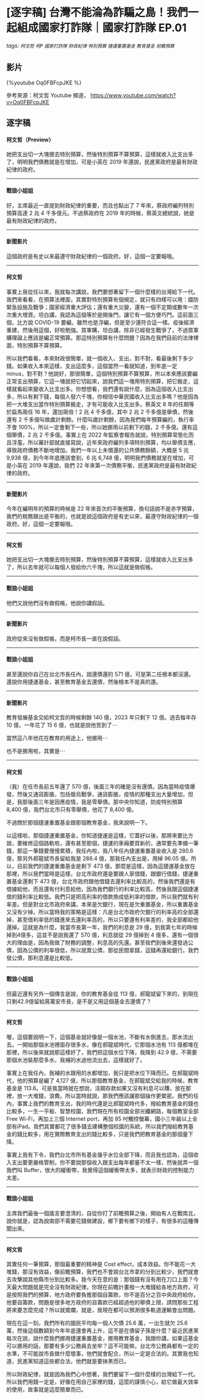 # [逐字稿] 台灣不能淪為詐騙之島！我們一起組成國家打詐隊｜國家打詐隊 EP.01

###### tags: `柯文哲` `柯P` `國家打詐隊` `財政紀律` `特別預算` `捷運重置基金` `教育基金` `前瞻預算`

## 影片

{%youtube Oq0FBFcpJKE %}

參考來源：柯文哲 Youtube 頻道， https://www.youtube.com/watch?v=Oq0FBFcpJKE


## 逐字稿

#### 柯文哲（Preview）

她把支出切一大塊挪去特別預算，然後特別預算不算預算，這樣就收入比支出多了，明明我們債務就是在增加，可是小英在 2019 年還說，民進黨政府是最有財政紀律的政府。

---

#### 戰狼小姐姐

好，主席最近一直提到財政紀律的重要，而且也點出了 7 年來，蔡政府編列特別預算高達 2 兆 4 千多億元。不過蔡政府在 2019 年的時候，蔡英文總統說，她是最有財政紀律的政府。

---

#### 新聞影片

這個政府是有史以來最遵守財政紀律的一個政府。好，這個一定要報哦。

---

#### 柯文哲

事實上我從任以來，我就每次講說，我們要想著留下一個什麼樣的台灣給下一代。我們來看看，在預算法裡面，其實對特別預算有個規定，就只有四樣可以用：國防緊急設施及戰爭；國家經濟重大評估；還有重大災變，還有一個不定期或數年一次次重大增資。坦白講，我認為這個等於是開後門，讓它有一個方便巧門。這前面三個，比方說 COVID-19 要編，雖然也是浮編，但是至少還符合這一樣。疫後經濟重建，然後用這個，好啦勉強。買軍購，坦白講，除非已經發生戰爭了，不過買軍購理論上應該是編正常預算。那這特別預算有什麼問題？因為在我們目前的法律裡面，特別預算不算預算。

所以我們看看，本來財政很簡單，就一個收入、支出，對不對，看最後剩下多少錢。如果收入本來這樣，支出這麼多，這個當然一看就知道，到年底一定 minus，對不對？他說好，那很簡單，這個特別預算不算預算，所以本來應該要編正常支出預算，它這一塊就把它切起來，說我們這一塊用特別預算，把它搬走，這樣就看起來變收入比支出多。你想想看，我們還有說什麼，因為這個收入比支出多，所以有剩下錢，每個人發六千塊，你相信中華民國收入比支出多嗎？他是因為把一大堆支出當作特別預算搬走，才有可能收入比支出多。蔡英文 8 年的任期等於扁馬兩任 16 年，還加兩倍！2 兆 4 千多億，其中 2 兆 2 千多億是舉債，然後還有 2 千多億叫做歲計剩餘。什麼叫歲計剩餘，因為我們每年預算編的，執行率不會 100%，所以一定會剩下一些，所以她挪用以前剩下的錢，2 千多億。還有這個舉債，2 兆 2 千多億。事實上在 2022 年監察會報告就說，特別預算常態化而且浮濫，所以審計部就直接寫說，近年來政府編列多項特別預算，均以舉債支應，導致政府債務不斷地增加。我們一年以上未償還的公共債務餘額，大概是 5 兆 9,938 億，到今年年底應該會到，6 兆 6,748 億，明明我們債務就是在增加，可是小英在 2019 年還說，我們 22 年來第一次債務平衡，民進黨政府是最有財政紀律的政府。

---

#### 新聞影片

今年在編明年的預算的時候是 22 年來首次的平衡預算，換句話說不是赤字預算，我們的稅務跟出是平衡的，也就是說這個政府是有史以來，最遵守財政紀律的一個政府。好，這個一定要報哦。

---

#### 柯文哲

她把支出切一大塊挪去特別預算，然後特別預算不算預算，這樣就收入比支出多了，所以去年就可以每個人發給你六千塊，所以這就是做假帳。

---

#### 戰狼小姐姐

他們又說他們沒有做假帳，他說你講假話。

---

#### 新聞影片

政府從來沒有做假帳，而是柯市長一直在說假話。

---

#### 戰狼小姐姐

甚至還說你自己在台北市長任內，說還債還的 571 億，可是第二任根本都沒還。還說你用捷運基金，甚至教育基金去還債，然後根本不是真的還。

---

#### 新聞影片

教育發展基金交給柯文哲的時候剩餘 140 億，2023 年只剩下 12 億。過去每年存 10 億，一年花了 15 6 億，也就是說他苦到了⋯

當然這八年他花在教育的用途上，他挪用⋯

也不是挪用啦，其實是⋯

---

#### 柯文哲

（我）在任市長前五年還了 570 億，後面三年的確是沒有還債。因為當時疫情爆發，然後又通貨膨脹，包括俄烏戰爭，通貨膨脹，疫情的那種支出大量增加，但是，我那後面三年是因應疫情，我是零舉債。那中央你知道，防疫特別預算 8,400 億，我們台北市只有零舉債，他花了 8,400 億。

不過關於那個捷運重置基金跟那個教育基金，我來說明一下。

以這樣啦，那個捷運重置基金，你知道捷運是這樣，它蓋好以後，那將來要比方說，要維修這個路軌啦，還有甚至那個，捷運的車廂要買新的，通常要先準備一筆錢，那這一筆錢要慢慢累積，我任內啦，我八年任內捷運重置基金收入是 280.6 億，那另外郝龍斌市長留給我是 288.4 億，那我任內支出是，用掉 96.05 億。所以，目前我們的捷運重置基金是剩下 473 億。那麼是這樣，因為這捷運基金放在那裡，所以我們當時是這樣，台北市政府還是要跟人家借錢，跟銀行借錢，捷運重置基金還剩下 473 億，台北市政府跟他借錢去還利率比較高的，然後我們還是有借據給他，而且還有付利息給他，因為我們銀行的利率比較高，然後我跟這個捷運借的錢利率比較低。我們只是把高利率的借款換成低利率的借款，所以我們就有利率差。但是對台北市政府來講，本來是欠銀行，現在是欠重置基金，所以重置基金又沒有少掉。所以當時我的策略是這樣：凡是台北市政府欠銀行的利率高的全部還掉，甚至借利率低的錢進來去還利率高的，所以只要還有利率差的，我全部都給他還掉。這就是為什麼，我當市長第一年，我們的利息是 29 億，到我第七年的時候掉到4億多，這並不是說我還了 570 億，利息就從 29 億掉到 4 億多，還有一個很大的理由是，因為我做了財務的調整，利息高的先還。甚至我們到後來還發過公債，因為公債的利率很低，所以就賣公債，那從民間拿錢，這錢再還給銀行。我們發公債，那利息還是比較低。

---

#### 戰狼小姐姐

但最近還有另外一個傳言是說，你的教育基金從 113 億，郝龍斌留下來的，到現在只剩42.9億留給蔣萬安市長，是不是又用這個基金去還債了？

---

#### 柯文哲

喔，這個要說明一下，這個基金就好像是一個水池，不斷有水倒進去，那水流出去。一開始那個水池裡面存很多水，像在郝龍斌時代，它那個水池有 113 億都堆在那裡，所以後來就說那這樣好了，我們把這個水位下降，我降到 42.9 億，不需要那個水池裝那麼多水，我補的水過他流出去，這樣就好了。

事實上在我任內，我補的水跟用的水都增加，我只是把水位下降而已。在郝龍斌時代，他的預算是編了 4,127 億，所以那個教育基金，在郝龍斌交給我的時候，教育基金是 113.6。可是我當時就在想說，活期存款如果又沒有利息可以賺，放在那裡，放一大堆錢，浪費。所以當時就說，那我們應該讓那個操作更緊密。我們的任內，事實上我們的教育支出，我的時代還是比郝龍斌時代多，撥給教育基金的錢也比較多，一生一平板、智慧校園，我們現在所有校園全部光纖網路，每個教室全部 Free Wi-Fi，再加上三個 Internet port，再加 85 吋觸控螢幕，國小三年級以上全部有iPad。我們其實都花了很多錢去建構整個校園的系統，所以我們撥給教育基金的錢比較多，用在實際教育支出的錢比較多，只是我們把教育基金的那個量下降。

事實上我有下令，我們台北市所有基金幾乎水位全部下降，而且我也認為，這個收入支出要更嚴格管制，你不要說那個收入跟支出每年都量不太一樣，然後就弄一個我們叫 Buffer，很大的緩衝帶，我覺得這個緩衝帶太多，就表示財政的控制能力太差。

---

#### 戰狼小姐姐

主席我們最後一個謠言要澄清的，自從你打了前瞻預算之後，開始有人在戰南北，說你就是，認為說南部不需要花錢做建設，鄉下要有鄉下的樣子，有很多的這種傳聞出來。

---

#### 柯文哲

其實任何一筆預算，那個最重要的精神是 Cost effect，成本效益。你不能花一大堆錢，那沒有效益，像前瞻預算，我們也不會說台北市拿的分到比較少，我們就會去攻擊說其他縣市分到比較多。我今天在意的是：那個錢有沒有用在刀口上面？今天最大問題就是完全沒有財政紀律。你現在前瞻計畫撥一大堆錢給各地方政府，可是按照我們的預算，地方政府要負擔那個自籌款，你不是百分之百中央政府給你，他要自籌款，問題是很多地方政府的自籌款已經超過他的舉債上限，請問那些工程將來要怎麼完成？所以就擺爛，就是，我現在都可以預測很多軌道運輸會出問題。

現在在這一刻，我們所有的國民平均每一個人欠債 25.6 萬，一出生就欠 25.6 萬，然後這個數額到今年年底還會再上升，這不是在債留子孫是什麼？最近民進黨每次在說，說什麼我們挪用捷運重置基金，挪用教育基金，我跟你講，如果這基金可以挪用的話，那要有多少公務員去坐牢？這不可能嘛，台北市公務員都有一定的水準，不可能說市長做什麼壞事，他們就會配合，所以一定是合法的。其實我也知道，民進黨知道這些都合法，他們就是要抹黑而已。

所以財政紀律，就是因為我們心中想著，我們要留下一個什麼樣的台灣給下一代。所以我們用錢一定是，好像在用自己家裡的錢，這麼的謹慎小心，給它做最大效率的使用，故事就是這麼簡單而已。

